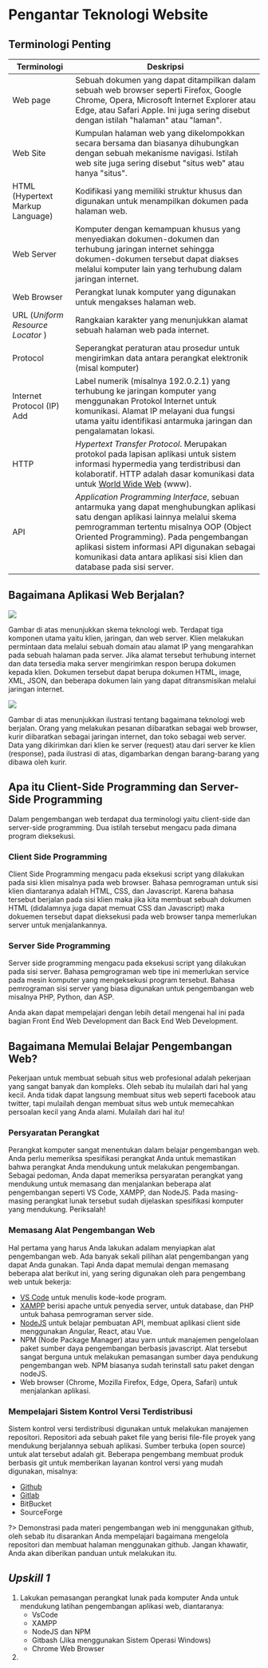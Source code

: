 # Pengantar Teknologi Website



## Terminologi Penting

| Terminologi                       | Deskripsi                                                    |
| --------------------------------- | ------------------------------------------------------------ |
| Web page                          | Sebuah dokumen yang dapat ditampilkan dalam sebuah web browser seperti Firefox, Google Chrome, Opera, Microsoft Internet Explorer atau Edge, atau Safari Apple. Ini juga sering disebut dengan istilah "halaman" atau "laman". |
| Web Site                          | Kumpulan halaman web yang dikelompokkan secara bersama dan biasanya dihubungkan dengan sebuah mekanisme navigasi. Istilah web site juga sering disebut "situs web" atau hanya "situs". |
| HTML (Hypertext Markup Language)  | Kodifikasi yang memiliki struktur khusus dan digunakan untuk menampilkan dokumen pada halaman web. |
| Web Server                        | Komputer dengan kemampuan khusus yang menyediakan dokumen-dokumen dan terhubung jaringan internet sehingga dokumen-dokumen tersebut dapat diakses melalui komputer lain yang terhubung dalam jaringan internet. |
| Web Browser                       | Perangkat lunak komputer yang digunakan untuk mengakses halaman web. |
| URL (*Uniform Resource Locator* ) | Rangkaian karakter yang menunjukkan alamat sebuah halaman web pada internet. |
| Protocol                          | Seperangkat peraturan atau prosedur untuk mengirimkan data antara perangkat elektronik (misal komputer) |
| Internet Protocol (IP) Add        | Label numerik (misalnya 192.0.2.1) yang terhubung ke jaringan komputer yang menggunakan Protokol Internet untuk komunikasi. Alamat IP melayani dua fungsi utama yaitu identifikasi antarmuka jaringan dan pengalamatan lokasi. |
| HTTP                              | *Hypertext Transfer Protocol*. Merupakan protokol pada lapisan aplikasi untuk sistem informasi hypermedia yang terdistribusi dan kolaboratif. HTTP adalah dasar komunikasi data untuk [World Wide Web](https://id.wikipedia.org/wiki/World_Wide_Web) (www). |
| API                               | *Application Programming Interface*, sebuan antarmuka yang dapat menghubungkan aplikasi satu dengan aplikasi lainnya melalui skema pemrogramman tertentu misalnya OOP (Object Oriented Programming). Pada pengembangan aplikasi sistem informasi API digunakan sebagai komunikasi data antara aplikasi sisi klien dan database pada sisi server. |

## Bagaimana Aplikasi Web Berjalan?

![](/home/farid/DOCS/belajar/tekweb/images/img_0_1.png)

Gambar di atas menunjukkan skema teknologi web. Terdapat tiga komponen utama yaitu klien, jaringan, dan web server. Klien melakukan permintaan data melalui sebuah domain atau alamat IP yang mengarahkan pada sebuah halaman pada server. Jika alamat tersebut terhubung internet dan data tersedia maka server mengirimkan respon berupa dokumen kepada klien. Dokumen tersebut dapat berupa dokumen HTML, image, XML, JSON, dan beberapa dokumen lain yang dapat ditransmisikan melalui jaringan internet.

 ![](/home/farid/DOCS/belajar/tekweb/images/img_0_2.png)



Gambar di atas menunjukkan ilustrasi tentang bagaimana teknologi web berjalan. Orang yang melakukan pesanan diibaratkan sebagai web browser, kurir diibaratkan sebagai jaringan internet, dan toko sebagai web server. Data yang dikirimkan dari klien ke server (request) atau dari server ke klien (response), pada ilustrasi di atas, digambarkan dengan barang-barang yang dibawa oleh kurir.

## Apa itu Client-Side Programming dan Server-Side Programming

Dalam pengembangan web terdapat dua terminologi yaitu client-side dan server-side programming. Dua istilah tersebut mengacu pada dimana program dieksekusi. 

### Client Side Programming

Client Side Programming mengacu pada eksekusi script yang dilakukan pada sisi klien misalnya pada web browser. Bahasa pemrograman untuk sisi klien diantaranya adalah HTML, CSS, dan Javascript. Karena bahasa tersebut berjalan pada sisi klien maka jika kita membuat sebuah dokumen HTML (didalamnya juga dapat memuat CSS dan Javascript) maka dokuemen tersebut dapat dieksekusi pada web browser tanpa memerlukan server untuk menjalankannya.

### Server Side Programming

Server side programming mengacu pada eksekusi script yang dilakukan pada sisi server. Bahasa pemgrograman web tipe ini memerlukan service pada mesin komputer yang mengeksekusi program tersebut. Bahasa pemrograman sisi server yang biasa digunakan untuk pengembangan web misalnya PHP, Python, dan ASP.

Anda akan dapat mempelajari dengan lebih detail mengenai hal ini pada bagian Front End Web Development dan Back End Web Development.



## Bagaimana Memulai Belajar Pengembangan Web?

Pekerjaan untuk membuat sebuah situs web profesional adalah pekerjaan yang sangat banyak dan kompleks. Oleh sebab itu mulailah dari hal yang kecil. Anda tidak dapat langsung membuat situs web seperti facebook atau twitter, tapi mulailah dengan membuat situs web untuk memecahkan persoalan kecil yang Anda alami. Mulailah dari hal itu!

### Persyaratan Perangkat

Perangkat komputer sangat menentukan dalam belajar pengembangan web. Anda perlu memeriksa spesifikasi perangkat Anda untuk memastikan bahwa perangkat Anda mendukung untuk melakukan pengembangan. Sebagai pedoman, Anda dapat memeriksa persyaratan perangkat yang mendukung untuk memasang dan menjalankan beberapa alat pengembangan seperti VS Code, XAMPP, dan NodeJS. Pada masing-masing perangkat lunak tersebut sudah dijelaskan spesifikasi komputer yang mendukung. Periksalah!

### Memasang Alat Pengembangan Web

Hal pertama yang harus Anda lakukan adalam menyiapkan alat pengembangan web. Ada banyak sekali pilihan alat pengembangan yang dapat Anda gunakan. Tapi Anda dapat memulai dengan memasang beberapa alat berikut ini, yang sering digunakan oleh para pengembang web untuk bekerja:

- [VS Code](https://code.visualstudio.com/download) untuk menulis kode-kode program.
- [XAMPP](https://www.apachefriends.org/download.html) berisi apache untuk penyedia server, untuk database, dan PHP untuk bahasa pemrograman server side.
- [NodeJS](https://nodejs.org/en/) untuk belajar pembuatan API, membuat aplikasi client side menggunakan Angular, React, atau Vue.
- NPM (Node Package Manager) atau yarn untuk manajemen pengelolaan paket sumber daya pengembangan berbasis javascript. Alat tersebut sangat berguna untuk melakukan pemasangan sumber daya pendukung pengembangan web. NPM biasanya sudah terinstall satu paket dengan nodeJS.
- Web browser (Chrome, Mozilla Firefox, Edge, Opera, Safari) untuk menjalankan aplikasi.

### Mempelajari Sistem Kontrol Versi Terdistribusi

Sistem kontrol versi terdistribusi digunakan untuk melakukan manajemen repositori. Repositori ada sebuah paket file yang berisi file-file proyek yang mendukung berjalannya sebuah aplikasi. Sumber terbuka (open source) untuk alat tersebut adalah git. Beberapa pengembang membuat produk berbasis git untuk memberikan layanan kontrol versi yang mudah digunakan, misalnya:

- [Github](https://github.com)
- [Gitlab](https://gitlab.com)
- BitBucket
- SourceForge

?> Demonstrasi pada materi pengembangan web ini menggunakan github, oleh sebab itu disarankan Anda mempelajari bagaimana mengelola repositori dan membuat halaman menggunakan github. Jangan khawatir, Anda akan diberikan panduan untuk melakukan itu.

## *Upskill 1*

1. Lakukan pemasangan perangkat lunak pada komputer Anda untuk mendukung latihan pengembangan aplikasi web, diantaranya:
   - VsCode
   - XAMPP
   - NodeJS dan NPM
   - Gitbash (Jika menggunakan Sistem Operasi Windows)
   - Chrome Web Browser
2. 
